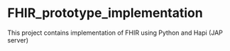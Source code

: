 # FHIR_prototype_implementation
This project contains implementation of FHIR using Python and Hapi (JAP server)
